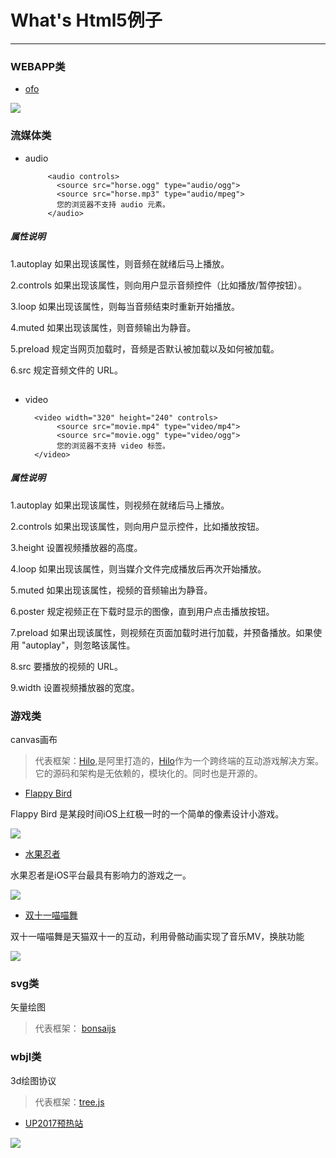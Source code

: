 # What's Html5例子 #
-----
### WEBAPP类 ###
* [ofo]()

![](http://www.ofo.so/dist/images/download/phone.png)

### 流媒体类 ###

*  audio

			<audio controls>
			  <source src="horse.ogg" type="audio/ogg">
			  <source src="horse.mp3" type="audio/mpeg">
			  您的浏览器不支持 audio 元素。
			</audio>
##### 属性说明 #####

1.autoplay 	如果出现该属性，则音频在就绪后马上播放。

2.controls 如果出现该属性，则向用户显示音频控件（比如播放/暂停按钮）。

3.loop 如果出现该属性，则每当音频结束时重新开始播放。

4.muted 如果出现该属性，则音频输出为静音。

5.preload 规定当网页加载时，音频是否默认被加载以及如何被加载。

6.src 规定音频文件的 URL。


##   ##

* video

		<video width="320" height="240" controls>
			 <source src="movie.mp4" type="video/mp4">
			 <source src="movie.ogg" type="video/ogg">
			 您的浏览器不支持 video 标签。
		</video>

##### 属性说明 #####

1.autoplay 如果出现该属性，则视频在就绪后马上播放。

2.controls 如果出现该属性，则向用户显示控件，比如播放按钮。

3.height 设置视频播放器的高度。

4.loop 如果出现该属性，则当媒介文件完成播放后再次开始播放。

5.muted 如果出现该属性，视频的音频输出为静音。

6.poster 规定视频正在下载时显示的图像，直到用户点击播放按钮。

7.preload 如果出现该属性，则视频在页面加载时进行加载，并预备播放。如果使用 "autoplay"，则忽略该属性。

8.src 要播放的视频的 URL。

9.width 设置视频播放器的宽度。




### 游戏类 ###

canvas画布

> 代表框架：[Hilo](http://hiloteam.github.io/index.html),是阿里打造的，[Hilo](http://hiloteam.github.io/index.html)作为一个跨终端的互动游戏解决方案。它的源码和架构是无依赖的，模块化的。同时也是开源的。

* [Flappy Bird](http://g.alicdn.com/tmapp/hilodemos/3.0.8/flappy/index.html)

Flappy Bird 是某段时间iOS上红极一时的一个简单的像素设计小游戏。

![](https://img.alicdn.com/tps/TB1.vhtLVXXXXbyaXXXXXXXXXXX-640-320.png)

* [水果忍者](http://g.alicdn.com/tmapp/hilodemos/3.0.7/fruit-ninja/index.html)

水果忍者是iOS平台最具有影响力的游戏之一。

![](https://img.alicdn.com/tps/TB16TFKLVXXXXXPXFXXXXXXXXXX-640-320.png)

* [双十一喵喵舞](http://g.alicdn.com/tmapp/hilodemos/3.0.7/mv1111/index.html)

双十一喵喵舞是天猫双十一的互动，利用骨骼动画实现了音乐MV，换肤功能

![](https://img.alicdn.com/tps/TB17hJyLVXXXXcTXVXXXXXXXXXX-640-320.png)

### svg类 ###

矢量绘图

>代表框架： [bonsaijs](http://bonsaijs.org/)


### wbjl类 ###
3d绘图协议
> 代表框架：[tree.js](https://threejs.org/)

* [UP2017预热站](http://up.qq.com/act/a20170301pre/index.html) 

![](http://game.gtimg.cn/images/tgideas/act/a20170426botest/170426upblog/images/05.gif)